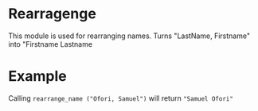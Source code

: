 Rearragenge
===========

This module is used for rearranging names.
Turns "LastName, Firstname" into "Firstname Lastname

# Example

Calling `rearrange_name ("Ofori, Samuel")` 
will return `"Samuel Ofori"`
